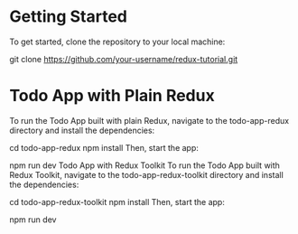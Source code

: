 <h1>Getting Started</h1>
To get started, clone the repository to your local machine:

git clone https://github.com/your-username/redux-tutorial.git
<h1>Todo App with Plain Redux</h1>
To run the Todo App built with plain Redux, navigate to the todo-app-redux directory and install the dependencies:

cd todo-app-redux
npm install
Then, start the app:

npm run dev
Todo App with Redux Toolkit
To run the Todo App built with Redux Toolkit, navigate to the todo-app-redux-toolkit directory and install the dependencies:

cd todo-app-redux-toolkit
npm install
Then, start the app:

npm run dev
